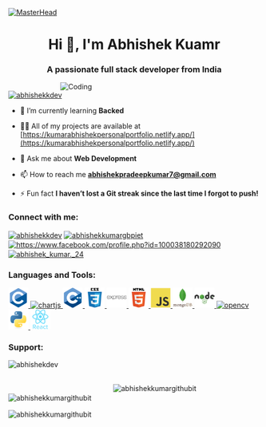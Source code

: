 [![MasterHead](https://media.licdn.com/dms/image/D563DAQFIJGy_J4EvYA/image-scale_191_1128/0/1666883668428?e=1675425600&v=beta&t=q5S0E-n5z-gDvzZPdOvK7oorksu-JESWk3DdbbvU2ss)](https://codegrills.in)
<h1 align="center">Hi 👋, I'm Abhishek Kuamr</h1>
<h3 align="center">A passionate full stack developer from India</h3>
<img align="right" alt="Coding" width="400" src="https://i.pinimg.com/originals/06/60/ef/0660efe82fa3da42ed56eef013171835.gif">

<p align="left"> <a href="https://twitter.com/abhishekkdev" target="blank"><img src="https://img.shields.io/twitter/follow/abhishekkdev?logo=twitter&style=for-the-badge" alt="abhishekkdev" /></a> </p>

- 🌱 I’m currently learning **Backed**

- 👨‍💻 All of my projects are available at [https://kumarabhishekpersonalportfolio.netlify.app/](https://kumarabhishekpersonalportfolio.netlify.app/)

- 💬 Ask me about **Web Development**

- 📫 How to reach me **abhishekpradeepkumar7@gmail.com**

- ⚡ Fun fact **I haven’t lost a Git streak since the last time I forgot to push!**

<h3 align="left">Connect with me:</h3>
<p align="left">
<a href="https://twitter.com/abhishekkdev" target="blank"><img align="center" src="https://raw.githubusercontent.com/rahuldkjain/github-profile-readme-generator/master/src/images/icons/Social/twitter.svg" alt="abhishekkdev" height="30" width="40" /></a>
<a href="https://linkedin.com/in/abhishekkumargbpiet" target="blank"><img align="center" src="https://raw.githubusercontent.com/rahuldkjain/github-profile-readme-generator/master/src/images/icons/Social/linked-in-alt.svg" alt="abhishekkumargbpiet" height="30" width="40" /></a>
<a href="https://fb.com/https://www.facebook.com/profile.php?id=100038180292090" target="blank"><img align="center" src="https://raw.githubusercontent.com/rahuldkjain/github-profile-readme-generator/master/src/images/icons/Social/facebook.svg" alt="https://www.facebook.com/profile.php?id=100038180292090" height="30" width="40" /></a>
<a href="https://instagram.com/abhishek_kumar._24" target="blank"><img align="center" src="https://raw.githubusercontent.com/rahuldkjain/github-profile-readme-generator/master/src/images/icons/Social/instagram.svg" alt="abhishek_kumar._24" height="30" width="40" /></a>
</p>

<h3 align="left">Languages and Tools:</h3>
<p align="left"> <a href="https://www.cprogramming.com/" target="_blank" rel="noreferrer"> <img src="https://raw.githubusercontent.com/devicons/devicon/master/icons/c/c-original.svg" alt="c" width="40" height="40"/> </a> <a href="https://www.chartjs.org" target="_blank" rel="noreferrer"> <img src="https://www.chartjs.org/media/logo-title.svg" alt="chartjs" width="40" height="40"/> </a> <a href="https://www.w3schools.com/cpp/" target="_blank" rel="noreferrer"> <img src="https://raw.githubusercontent.com/devicons/devicon/master/icons/cplusplus/cplusplus-original.svg" alt="cplusplus" width="40" height="40"/> </a> <a href="https://www.w3schools.com/css/" target="_blank" rel="noreferrer"> <img src="https://raw.githubusercontent.com/devicons/devicon/master/icons/css3/css3-original-wordmark.svg" alt="css3" width="40" height="40"/> </a> <a href="https://expressjs.com" target="_blank" rel="noreferrer"> <img src="https://raw.githubusercontent.com/devicons/devicon/master/icons/express/express-original-wordmark.svg" alt="express" width="40" height="40"/> </a> <a href="https://www.w3.org/html/" target="_blank" rel="noreferrer"> <img src="https://raw.githubusercontent.com/devicons/devicon/master/icons/html5/html5-original-wordmark.svg" alt="html5" width="40" height="40"/> </a> <a href="https://developer.mozilla.org/en-US/docs/Web/JavaScript" target="_blank" rel="noreferrer"> <img src="https://raw.githubusercontent.com/devicons/devicon/master/icons/javascript/javascript-original.svg" alt="javascript" width="40" height="40"/> </a> <a href="https://www.mongodb.com/" target="_blank" rel="noreferrer"> <img src="https://raw.githubusercontent.com/devicons/devicon/master/icons/mongodb/mongodb-original-wordmark.svg" alt="mongodb" width="40" height="40"/> </a> <a href="https://nodejs.org" target="_blank" rel="noreferrer"> <img src="https://raw.githubusercontent.com/devicons/devicon/master/icons/nodejs/nodejs-original-wordmark.svg" alt="nodejs" width="40" height="40"/> </a> <a href="https://opencv.org/" target="_blank" rel="noreferrer"> <img src="https://www.vectorlogo.zone/logos/opencv/opencv-icon.svg" alt="opencv" width="40" height="40"/> </a> <a href="https://www.python.org" target="_blank" rel="noreferrer"> <img src="https://raw.githubusercontent.com/devicons/devicon/master/icons/python/python-original.svg" alt="python" width="40" height="40"/> </a> <a href="https://reactjs.org/" target="_blank" rel="noreferrer"> <img src="https://raw.githubusercontent.com/devicons/devicon/master/icons/react/react-original-wordmark.svg" alt="react" width="40" height="40"/> </a> </p>

<h3 align="left">Support:</h3>
<p><a href="https://www.buymeacoffee.com/abhishekdev"> <img align="left" src="https://cdn.buymeacoffee.com/buttons/v2/default-yellow.png" height="50" width="210" alt="abhishekdev" /></a></p><br><br>

<p><img align="left" src="https://github-readme-stats.vercel.app/api/top-langs?username=abhishekkumargithubit&show_icons=true&locale=en&layout=compact" alt="abhishekkumargithubit" /></p>

<p>&nbsp;<img align="center" src="https://github-readme-stats.vercel.app/api?username=abhishekkumargithubit&show_icons=true&locale=en" alt="abhishekkumargithubit" /></p>

<p><img align="center" src="https://github-readme-streak-stats.herokuapp.com/?user=abhishekkumargithubit&" alt="abhishekkumargithubit" /></p>
